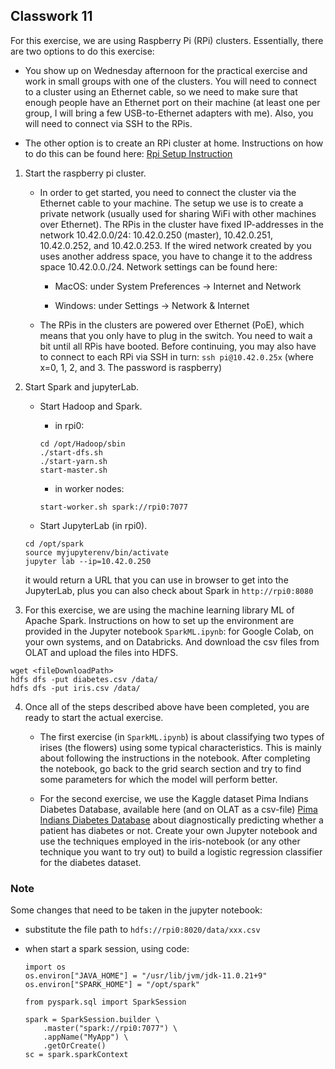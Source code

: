 

## Classwork 11




For this exercise, we are using Raspberry Pi (RPi) clusters. Essentially, there are two options to do this exercise:
- You show up on Wednesday afternoon for the practical exercise and work in small groups with one of the clusters. You will need to connect to a cluster using an Ethernet cable, so we need to make sure that enough people have an Ethernet port on their machine (at least one per group, I will bring a few USB-to-Ethernet adapters with me). Also, you will need to connect via SSH to the RPis.

- The other option is to create an RPi cluster at home. Instructions on how to do this can be found here: [Rpi Setup Instruction](https://github.com/DocSeven/PiCluster)

1. Start the raspberry pi cluster.
    - In order to get started, you need to connect the cluster via the Ethernet cable to your machine. The setup we use is to create a private network (usually used for sharing WiFi with other machines over Ethernet). The RPis in the cluster have fixed IP-addresses in the network 10.42.0.0/24: 10.42.0.250 (master), 10.42.0.251, 10.42.0.252, and 10.42.0.253. If the wired network created by you uses another address space, you have to change it to the address space 10.42.0.0./24. Network settings can be found here:
        - MacOS: under System Preferences → Internet and Network

        - Windows: under Settings → Network \& Internet

    - The RPis in the clusters are powered over Ethernet (PoE), which means that you only have to plug in the switch. You need to wait a bit until all RPis have booted. Before continuing, you may also have to connect to each RPi via SSH in turn:
    `
    ssh pi@10.42.0.25x
    `
    (where x=0, 1, 2, and 3. The password is raspberry)

2. Start Spark and jupyterLab.
    - Start Hadoop and Spark.
        - in rpi0:
        ```
        cd /opt/Hadoop/sbin
        ./start-dfs.sh
        ./start-yarn.sh
        start-master.sh
        ```
        - in worker nodes:
        ```
        start-worker.sh spark://rpi0:7077
        ```

    - Start JupyterLab (in rpi0).
    ```
    cd /opt/spark
    source myjupyterenv/bin/activate
    jupyter lab --ip=10.42.0.250
    ```
    it would return a URL that you can use in browser to get into the JupyterLab, plus you can also check about Spark in `http://rpi0:8080`

3. For this exercise, we are using the machine learning library ML of Apache Spark. Instructions on how to set up the environment are provided in the Jupyter notebook `SparkML.ipynb`: for Google Colab, on your own systems, and on Databricks. And download the csv files from OLAT and upload the files into HDFS.
```
wget <fileDownloadPath>
hdfs dfs -put diabetes.csv /data/
hdfs dfs -put iris.csv /data/
```


4. Once all of the steps described above have been completed, you are ready to start the actual exercise.

    - The first exercise (in `SparkML.ipynb`) is about classifying two types of irises (the flowers) using some typical characteristics. This is mainly about following the instructions in the notebook. After completing the notebook, go back to the grid search section and try to find some parameters for which the model will perform better.

    - For the second exercise, we use the Kaggle dataset Pima Indians Diabetes Database, available here (and on OLAT as a csv-file)
[Pima Indians Diabetes Database](https://www.kaggle.com/uciml/pima-indians-diabetes-database)
about diagnostically predicting whether a patient has diabetes or not. Create your own Jupyter notebook and use the techniques employed in the iris-notebook (or any other technique you want to try out) to build a logistic regression classifier for the diabetes dataset.

### Note
Some changes that need to be taken in the jupyter notebook:
- substitute the file path to `hdfs://rpi0:8020/data/xxx.csv` 

- when start a spark session, using code:
    ```
    import os
    os.environ["JAVA_HOME"] = "/usr/lib/jvm/jdk-11.0.21+9"
    os.environ["SPARK_HOME"] = "/opt/spark"

    from pyspark.sql import SparkSession

    spark = SparkSession.builder \
        .master("spark://rpi0:7077") \
        .appName("MyApp") \
        .getOrCreate()
    sc = spark.sparkContext
    ```
